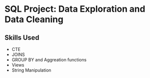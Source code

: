 # SQL Project: Data Exploration and Data Cleaning

## Skills Used
- CTE
- JOINS
- GROUP BY and Aggreation functions
- Views
- String Manipulation
